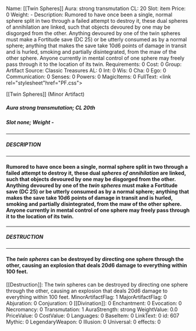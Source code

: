 Name: [[Twin Spheres]]
Aura: strong transmutation
CL: 20
Slot: item
Price: 0
Weight: -
Description: Rumored to have once been a single, normal sphere split in two through a failed attempt to destroy it, these dual spheres of annihilation are linked, such that objects devoured by one may be disgorged from the other. Anything devoured by one of the twin spheres must make a Fortitude save (DC 25) or be utterly consumed as by a normal sphere; anything that makes the save take 10d6 points of damage in transit and is hurled, smoking and partially disintegrated, from the maw of the other sphere. Anyone currently in mental control of one sphere may freely pass through it to the location of its twin.
Requirements: 0
Cost: 0
Group: Artifact
Source: Classic Treasures
AL: 0
Int: 0
Wis: 0
Cha: 0
Ego: 0
Communication: 0
Senses: 0
Powers: 0
MagicItems: 0
FullText: <link rel="stylesheet"href="PF.css"><div class="heading"><p class="alignleft">[[Twin Spheres]] (Minor Artifact)</p><div style="clear: both;"></div></div><div><h5><b>Aura </b>strong transmutation; <b>CL </b>20th</h5><h5><b>Slot </b>none; <b>Weight </b>-</h5></div><hr/><div><h5><b>DESCRIPTION</b></h5></div><hr/><div><h4><p>Rumored to have once been a single, normal sphere split in two through a failed attempt to destroy it, these dual <i>spheres of annihilation</i> are linked, such that objects devoured by one may be disgorged from the other. Anything devoured by one of the <i>twin spheres</i> must make a Fortitude save (DC 25) or be utterly consumed as by a normal sphere; anything that makes the save take 10d6 points of damage in transit and is hurled, smoking and partially disintegrated, from the maw of the other sphere. Anyone currently in mental control of one sphere may freely pass through it to the location of its twin.</p></h4></div><hr/><div><h5><b>DESTRUCTION</b></h5></div><hr/><div><h4><p>The <i>twin spheres</i> can be destroyed by directing one sphere through the other, causing an explosion that deals 20d6 damage to everything within 100 feet.</p></h4></div>
[[Destruction]]: The twin spheres can be destroyed by directing one sphere through the other, causing an explosion that deals 20d6 damage to everything within 100 feet.
MinorArtifactFlag: 1
MajorArtifactFlag: 0
Abjuration: 0
Conjuration: 0
[[Divination]]: 0
Enchantment: 0
Evocation: 0
Necromancy: 0
Transmutation: 1
AuraStrength: strong
WeightValue: 0.0
PriceValue: 0
CostValue: 0
Languages: 0
BaseItem: 0
LinkText: 0
id: 607
Mythic: 0
LegendaryWeapon: 0
Illusion: 0
Universal: 0
effects: 0
